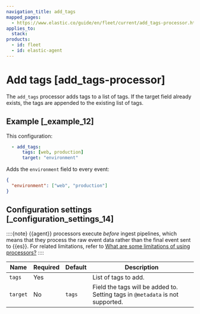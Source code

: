 ```yaml
---
navigation_title: add_tags
mapped_pages:
  - https://www.elastic.co/guide/en/fleet/current/add_tags-processor.html
applies_to:
  stack:
products:
  - id: fleet
  - id: elastic-agent
---
```


# Add tags [add_tags-processor]


The `add_tags` processor adds tags to a list of tags. If the target field already exists, the tags are appended to the existing list of tags.


## Example [_example_12]

This configuration:

```yaml
  - add_tags:
      tags: [web, production]
      target: "environment"
```

Adds the `environment` field to every event:

```json
{
  "environment": ["web", "production"]
}
```


## Configuration settings [_configuration_settings_14]

::::{note}
{{agent}} processors execute *before* ingest pipelines, which means that they process the raw event data rather than the final event sent to {{es}}. For related limitations, refer to [What are some limitations of using processors?](/reference/fleet/agent-processors.md#limitations)
::::


| Name | Required | Default | Description |
| --- | --- | --- | --- |
| `tags` | Yes |  | List of tags to add. |
| `target` | No | `tags` | Field the tags will be added to. Setting tags in `@metadata` is not supported. |

